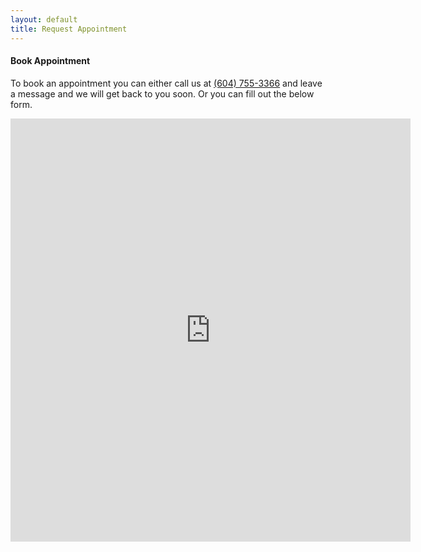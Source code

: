 ```yaml
---
layout: default
title: Request Appointment
---
```


<h4>Book Appointment</h4>

<p>To book an appointment you can either call us at <a href="tel:16047553366">(604) 755-3366</a> and leave a message and we will get back to you soon. Or you can fill out the below form.</p>


<iframe src="https://docs.google.com/forms/d/e/1FAIpQLSdvyLDwq8CSoOhUw7pQpEnHa2un3tXR95fl-JcCuDyZ3nlkCQ/viewform?embedded=true" width="640" height="677" frameborder="0" marginheight="0" marginwidth="0">Loading…</iframe>